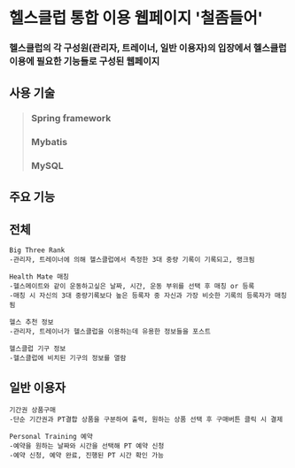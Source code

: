 # 헬스클럽 통합 이용 웹페이지 '철좀들어'
### 헬스클럽의 각 구성원(관리자, 트레이너, 일반 이용자)의 입장에서 헬스클럽 이용에 필요한 기능들로 구성된 웹페이지

## 사용 기술
> ### Spring framework
> ### Mybatis
> ### MySQL

## 주요 기능
  ## 전체
    Big Three Rank
    -관리자, 트레이너에 의해 헬스클럽에서 측정한 3대 중량 기록이 기록되고, 랭크됨

    Health Mate 매칭
    -헬스메이트와 같이 운동하고싶은 날짜, 시간, 운동 부위를 선택 후 매칭 or 등록
    -매칭 시 자신의 3대 중량기록보다 높은 등록자 중 자신과 가장 비슷한 기록의 등록자가 매칭됨

    헬스 추천 정보
    -관리자, 트레이너가 헬스클럽을 이용하는데 유용한 정보들을 포스트

    헬스클럽 기구 정보
    -헬스클럽에 비치된 기구의 정보를 열람

  ## 일반 이용자
    기간권 상품구매
    -단순 기간권과 PT결합 상품을 구분하여 출력, 원하는 상품 선택 후 구매버튼 클릭 시 결제

    Personal Training 예약
    -예약을 원하는 날짜와 시간을 선택해 PT 예약 신청
    -예약 신청, 예약 완료, 진행된 PT 시간 확인 가능

